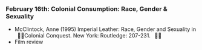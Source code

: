 ### February 16th: Colonial Consumption: Race, Gender & Sexuality

- McClintock, Anne (1995) Imperial Leather: Race, Gender and Sexuality in  Colonial
Conquest. New York: Routledge: 207-231.  
- Film review
